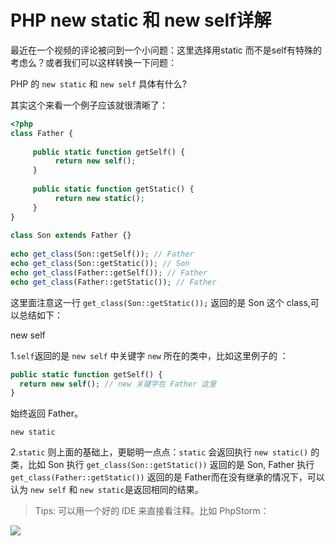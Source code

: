 # PHP new static 和 new self详解

最近在一个视频的评论被问到一个小问题：这里选择用static 而不是self有特殊的考虑么？或者我们可以这样转换一下问题：

PHP 的 `new static` 和 `new self` 具体有什么?

其实这个来看一个例子应该就很清晰了：

```php
<?php
class Father {
 
     public static function getSelf() {
          return new self();
     }
     
     public static function getStatic() {
          return new static();
     }
}
 
class Son extends Father {}
 
echo get_class(Son::getSelf()); // Father
echo get_class(Son::getStatic()); // Son
echo get_class(Father::getSelf()); // Father
echo get_class(Father::getStatic()); // Father

```

这里面注意这一行 `get_class(Son::getStatic());` 返回的是 Son 这个 class,可以总结如下：

new self

1.`self`返回的是 `new self` 中关键字 `new` 所在的类中，比如这里例子的 ：

```php
public static function getSelf() {
  return new self(); // new 关键字在 Father 这里
}
```
始终返回 Father。

`new static`

2.`static` 则上面的基础上，更聪明一点点：`static` 会返回执行 `new static()` 的类，比如 Son 执行 `get_class(Son::getStatic())` 返回的是 Son, Father 执行 `get_class(Father::getStatic())` 返回的是 Father而在没有继承的情况下，可以认为 `new self` 和 `new static`是返回相同的结果。

> Tips: 可以用一个好的 IDE 来直接看注释。比如 PhpStorm：

![](../../img/1460000008396832.gif)
